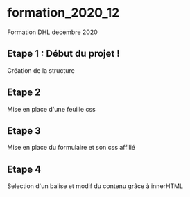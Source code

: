 # formation_2020_12
Formation DHL decembre 2020

## Etape 1 : Début du projet !
Création de la structure

## Etape 2 
Mise en place d'une feuille css

## Etape 3 
Mise en place du formulaire et son css affilié

## Etape 4
Selection d'un balise et modif du contenu grâce à innerHTML
